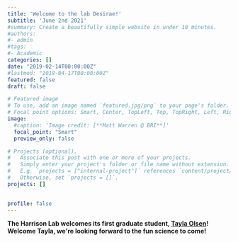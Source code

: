 ```yaml
---
title: 'Welcome to the lab Desirae!'
subtitle: 'June 2nd 2021'
#summary: Create a beautifully simple website in under 10 minutes.
#authors:
#- admin
#tags:
#- Academic
categories: []
date: "2019-02-14T00:00:00Z"
#lastmod: "2019-04-17T00:00:00Z"
featured: false
draft: false

# Featured image
# To use, add an image named `featured.jpg/png` to your page's folder.
# Focal point options: Smart, Center, TopLeft, Top, TopRight, Left, Right, BottomLeft, Bottom, BottomRight
image:
  #caption: 'Image credit: [**Matt Warren @ BRI**]'
  focal_point: "Smart"
  preview_only: false

# Projects (optional).
#   Associate this post with one or more of your projects.
#   Simply enter your project's folder or file name without extension.
#   E.g. `projects = ["internal-project"]` references `content/project/deep-learning/index.md`.
#   Otherwise, set `projects = []`.
projects: []

  
profile: false  
---
```


**The Harrison Lab welcomes its first graduate student, [Tayla Olsen](/authors/tayla/)! Welcome Tayla, we're looking forward to the fun science to come!**



